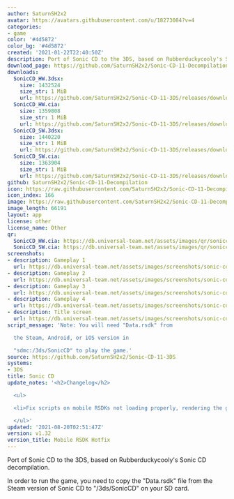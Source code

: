 ```yaml
---
author: SaturnSH2x2
avatar: https://avatars.githubusercontent.com/u/18273084?v=4
categories:
- game
color: '#4d5872'
color_bg: '#4d5872'
created: '2021-01-22T22:40:50Z'
description: Port of Sonic CD to the 3DS, based on Rubberduckycooly's Sonic CD decompilation
download_page: https://github.com/SaturnSH2x2/Sonic-CD-11-Decompilation/releases
downloads:
  SonicCD_HW.3dsx:
    size: 1432524
    size_str: 1 MiB
    url: https://github.com/SaturnSH2x2/Sonic-CD-11-3DS/releases/download/v1.32/SonicCD_HW.3dsx
  SonicCD_HW.cia:
    size: 1359808
    size_str: 1 MiB
    url: https://github.com/SaturnSH2x2/Sonic-CD-11-3DS/releases/download/v1.32/SonicCD_HW.cia
  SonicCD_SW.3dsx:
    size: 1440220
    size_str: 1 MiB
    url: https://github.com/SaturnSH2x2/Sonic-CD-11-3DS/releases/download/v1.32/SonicCD_SW.3dsx
  SonicCD_SW.cia:
    size: 1363904
    size_str: 1 MiB
    url: https://github.com/SaturnSH2x2/Sonic-CD-11-3DS/releases/download/v1.32/SonicCD_SW.cia
github: SaturnSH2x2/Sonic-CD-11-Decompilation
icon: https://raw.githubusercontent.com/SaturnSH2x2/Sonic-CD-11-Decompilation/master/resources/48x48.png
icon_index: 166
image: https://raw.githubusercontent.com/SaturnSH2x2/Sonic-CD-11-Decompilation/master/resources/banner.png
image_length: 66191
layout: app
license: other
license_name: Other
qr:
  SonicCD_HW.cia: https://db.universal-team.net/assets/images/qr/soniccd_hw-cia.png
  SonicCD_SW.cia: https://db.universal-team.net/assets/images/qr/soniccd_sw-cia.png
screenshots:
- description: Gameplay 1
  url: https://db.universal-team.net/assets/images/screenshots/sonic-cd/gameplay-1.png
- description: Gameplay 2
  url: https://db.universal-team.net/assets/images/screenshots/sonic-cd/gameplay-2.png
- description: Gameplay 3
  url: https://db.universal-team.net/assets/images/screenshots/sonic-cd/gameplay-3.png
- description: Gameplay 4
  url: https://db.universal-team.net/assets/images/screenshots/sonic-cd/gameplay-4.png
- description: Title screen
  url: https://db.universal-team.net/assets/images/screenshots/sonic-cd/title-screen.png
script_message: 'Note: You will need "Data.rsdk" from

  the Steam, Android, or iOS version in

  "sdmc:/3ds/SonicCD" to play the game.'
source: https://github.com/SaturnSH2x2/Sonic-CD-11-3DS
systems:
- 3DS
title: Sonic CD
update_notes: '<h2>Changelog</h2>

  <ul>

  <li>Fix scripts on mobile RSDKs not loading properly, rendering the game unplayable.</li>

  </ul>'
updated: '2021-08-20T02:51:47Z'
version: v1.32
version_title: Mobile RSDK Hotfix
---
```

Port of Sonic CD to the 3DS, based on Rubberduckycooly's Sonic CD decompilation.

In order to run the game, you need to copy the "Data.rsdk" file from the Steam version of Sonic CD to "/3ds/SonicCD" on your SD card.